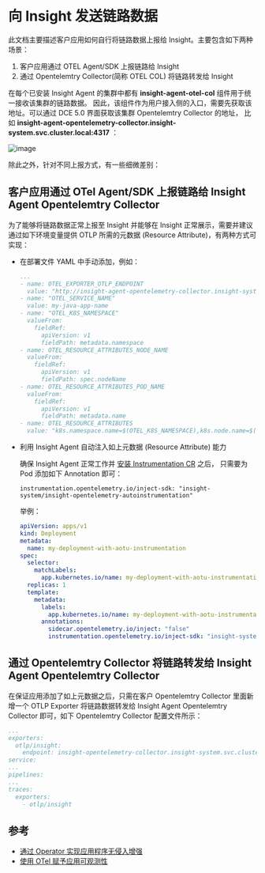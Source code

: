 # 向 Insight 发送链路数据

此文档主要描述客户应用如何自行将链路数据上报给 Insight。主要包含如下两种场景：

1. 客户应用通过 OTEL Agent/SDK 上报链路给 Insight
2. 通过 Opentelemtry Collector(简称 OTEL COL) 将链路转发给 Insight

在每个已安装 Insight Agent 的集群中都有 __insight-agent-otel-col__ 组件用于统一接收该集群的链路数据。
因此，该组件作为用户接入侧的入口，需要先获取该地址。可以通过 DCE 5.0 界面获取该集群 Opentelemtry Collector 的地址，
比如 __insight-agent-opentelemetry-collector.insight-system.svc.cluster.local:4317__ ：

![image](https://docs.daocloud.io/daocloud-docs-images/docs/zh/docs/insight/quickstart/images/get_insight_agent_otel_col_svc.png)

除此之外，针对不同上报方式，有一些细微差别：

## 客户应用通过 OTel Agent/SDK 上报链路给 Insight Agent Opentelemtry Collector

为了能够将链路数据正常上报至 Insight 并能够在 Insight 正常展示，需要并建议通过如下环境变量提供 OTLP 所需的元数据 (Resource Attribute)，有两种方式可实现：

- 在部署文件 YAML 中手动添加，例如：

    ```yaml
    ...
    - name: OTEL_EXPORTER_OTLP_ENDPOINT
      value: "http://insight-agent-opentelemetry-collector.insight-system.svc.cluster.local:4317"
    - name: "OTEL_SERVICE_NAME"
      value: my-java-app-name
    - name: "OTEL_K8S_NAMESPACE"
      valueFrom:
        fieldRef:
          apiVersion: v1
          fieldPath: metadata.namespace
    - name: OTEL_RESOURCE_ATTRIBUTES_NODE_NAME
      valueFrom:
        fieldRef:
          apiVersion: v1
          fieldPath: spec.nodeName
    - name: OTEL_RESOURCE_ATTRIBUTES_POD_NAME
      valueFrom:
        fieldRef:
          apiVersion: v1
          fieldPath: metadata.name
    - name: OTEL_RESOURCE_ATTRIBUTES
      value: "k8s.namespace.name=$(OTEL_K8S_NAMESPACE),k8s.node.name=$(OTEL_RESOURCE_ATTRIBUTES_NODE_NAME),k8s.pod.name=$(OTEL_RESOURCE_ATTRIBUTES_POD_NAME)"
    ```

- 利用 Insight Agent 自动注入如上元数据 (Resource Attribute) 能力

    确保 Insight Agent 正常工作并 [安装 Instrumentation CR](./operator.md#instrumentation-cr) 之后，
    只需要为 Pod 添加如下 Annotation 即可：

    `instrumentation.opentelemetry.io/inject-sdk: "insight-system/insight-opentelemetry-autoinstrumentation" `

    举例：

    ```yaml
    apiVersion: apps/v1
    kind: Deployment
    metadata:
      name: my-deployment-with-aotu-instrumentation
    spec:
      selector:
        matchLabels:
          app.kubernetes.io/name: my-deployment-with-aotu-instrumentation-kuberntes
      replicas: 1
      template:
        metadata:
          labels:
            app.kubernetes.io/name: my-deployment-with-aotu-instrumentation-kuberntes
          annotations:
            sidecar.opentelemetry.io/inject: "false"
            instrumentation.opentelemetry.io/inject-sdk: "insight-system/insight-opentelemetry-autoinstrumentation"
    ```

## 通过 Opentelemtry Collector 将链路转发给 Insight Agent Opentelemtry Collector

在保证应用添加了如上元数据之后，只需在客户 Opentelemtry Collector 里面新增一个 OTLP Exporter 将链路数据转发给
Insight Agent Opentelemtry Collector 即可，如下 Opentelemtry Collector 配置文件所示：

```yaml
...
exporters:
  otlp/insight:
    endpoint: insight-opentelemetry-collector.insight-system.svc.cluster.local:4317
service:
...
pipelines:
...
traces:
  exporters:
    - otlp/insight
```

## 参考

- [通过 Operator 实现应用程序无侵入增强](./operator.md)
- [使用 OTel 赋予应用可观测性](./otel.md)
